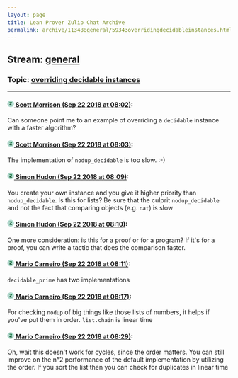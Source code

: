 ```yaml
---
layout: page
title: Lean Prover Zulip Chat Archive 
permalink: archive/113488general/59343overridingdecidableinstances.html
---
```


## Stream: [general](index.html)
### Topic: [overriding decidable instances](59343overridingdecidableinstances.html)

---

#### [![Click to go to Zulip](../../assets/img/zulip2.png) Scott Morrison (Sep 22 2018 at 08:02)](https://leanprover.zulipchat.com/#narrow/stream/113488-general/topic/overriding%20decidable%20instances/near/134423873):
Can someone point me to an example of overriding a `decidable` instance with a faster algorithm?

#### [![Click to go to Zulip](../../assets/img/zulip2.png) Scott Morrison (Sep 22 2018 at 08:03)](https://leanprover.zulipchat.com/#narrow/stream/113488-general/topic/overriding%20decidable%20instances/near/134423881):
The implementation of `nodup_decidable` is too slow. :-)

#### [![Click to go to Zulip](../../assets/img/zulip2.png) Simon Hudon (Sep 22 2018 at 08:09)](https://leanprover.zulipchat.com/#narrow/stream/113488-general/topic/overriding%20decidable%20instances/near/134424056):
You create your own instance and you give it higher priority than `nodup_decidable`. Is this for lists? Be sure that the culprit `nodup_decidable` and not the fact that comparing objects (e.g. `nat`) is slow

#### [![Click to go to Zulip](../../assets/img/zulip2.png) Simon Hudon (Sep 22 2018 at 08:10)](https://leanprover.zulipchat.com/#narrow/stream/113488-general/topic/overriding%20decidable%20instances/near/134424102):
One more consideration: is this for a proof or for a program? If it's for a proof, you can write a tactic that does the comparison faster.

#### [![Click to go to Zulip](../../assets/img/zulip2.png) Mario Carneiro (Sep 22 2018 at 08:11)](https://leanprover.zulipchat.com/#narrow/stream/113488-general/topic/overriding%20decidable%20instances/near/134424115):
`decidable_prime` has two implementations

#### [![Click to go to Zulip](../../assets/img/zulip2.png) Mario Carneiro (Sep 22 2018 at 08:17)](https://leanprover.zulipchat.com/#narrow/stream/113488-general/topic/overriding%20decidable%20instances/near/134424265):
For checking `nodup` of big things like those lists of numbers, it helps if you've put them in order. `list.chain` is linear time

#### [![Click to go to Zulip](../../assets/img/zulip2.png) Mario Carneiro (Sep 22 2018 at 08:29)](https://leanprover.zulipchat.com/#narrow/stream/113488-general/topic/overriding%20decidable%20instances/near/134424560):
Oh, wait this doesn't work for cycles, since the order matters. You can still improve on the n^2 performance of the default implementation by utilizing the order. If you sort the list then you can check for duplicates in linear time

